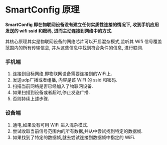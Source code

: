 # SmartConfig 原理

**SmartConfig 即在物联网设备没有建立任何实质性连接的情况下, 收到手机应用发送的 wifi ssid 和密码, 进而主动连接到网络中的方式.**

其核心原理其实是物联网设备的网络芯片可以开启混杂模式,监听其 Wifi 信号覆盖范围内的所有传输信息, 并从这些信息中找到符合条件的信息, 进行联网.

### 手机端

1. 连接到目标网络,即物联网设备需要连接到的WiFi上.
2. 发送udp广播或者组播, 内容是该 WiFI 的 ssid 和密码.
3. 扫描当前网络是否已经加入了物联网设备.
4. 如果扫描到设备或者超时,停止发送广播.
5. 否则持续上述步骤.

### 设备端

1. 通电,如果没有可用 WiFi 进入混杂模式.
2. 尝试收取当前信号范围内的所有数据,并从中尝试找到特定的数据帧.
3. 如果找到了特定的数据帧,就去尝试连接到数据帧中指定的 WiFi.


